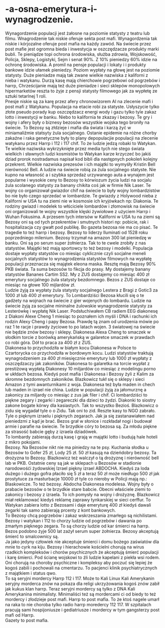 # -a-osna-emerytura-i-wynagrodzenie.
Wynagordzenie populacji jest żałosne na poziomie statysty z teatru lub filmu. Wnagrodzenie tak niskie oferuje sekta post mafi. Wynagordzenia tak niskie i kórjozalne oferuje post mafia na każdy zawód. Na świecie przez post mafie jest ogromna bieda i inwestycja w oszczędzacze produkty marki bubli. 
Te pieniądze topi ochrona środowiska, służba zdrowia, Wojskowość, Policja, Sklepy, Logistyki, Sejm i senat 90%. Z 10% pieniedzy 60% idzie na ochronę środowiska. A promil na pensje populacji i lokaty i i produkty bankowe idzie ułamek pieniedzy. Poziom wypłaty na głowę jest na poziomie statysty. Duże pieniadze mają tak zwane wielkie nazwiska z kaliforni z nieba i watykanu. Durzą kasę mają chierchowie pogrzebowi od pogrzebów i harrp, Chrześcijanie mają też duże pieniadze i sieci sklepów monopolowych hipermarketów reszta to żyje z pensji statysty filmowego jak za wypłetę ze sztuki tetarlnej 1 roli.  
Pnesje niskie są za karę przez afery chronowizorem AI na zlecenie mafi i post mafi z Watykanu. 
Populacja na etacie robi za statyste. Usłyszycie tylko złote pseudo porady kup oszczędzacz energi wody i gazu tylko tyle zakaz lotto i inwestycji w banku.  Niebo to kalifornia te zkazay i bezosy. Te gry i wojny i afery były o biznesy bezosów wszystkie wojska tego broniły na świecie. To Bezosy są złdzieje i mafia dla świata i karzą żyć w miniamaliźmie statsyty żula socjalnego. 
Ostanie epidemie na różne chorby zakaźne i raka genetyczne były to plany depopulacjie populacji na zlecenie watykanu przez Harrp i 112 i 117 chif. 
To że ludzie jedzą robaki to Watykan. 
Te wielkie naziwska wykrzyknięte przez media tych nie stego świata wielkich i sławnych ludzi kosmistów to Watykan karze krzyczeć bo jakiś dziad prorok nostradamus napisał kod bibli dla następnych pokoleń kolejny przekrent. Wielkie nazwiska prezesów i ich majątki to wymyśły Kristin Bell nierówność Bell. A ludzie na świecie robią za żula socjalnego statyste. 
Nie kupno na własność a i szybka sprzedaż urzywanego auta a wynajem jest popularne i wysokie ceny to Bezosy to kórwiozum życia ludzi na socjalu żula scolanego statysty za banany chikita coś jak w firmie Nik Laser. 
Te wojny co organizował gwiazdor chif na świecie to były wojny lombardzistów bo nie było czego sprzedać w lombardzie. Te gwiazdy z Holywood nieba z Kaliforni w USA tu na ziemi nie w kosmosie ich kryjówkach np: Diakonia. Te rodziny gwiazd i modelek to włściciele lombardów i złomowisk na świecie oni organizowali te wojny wszystkie klęski żywiołowe z użyciem Harrp i Wuhan Fokusima. A przesem tych intersów w Kaliforni w USA tu na ziemi są Bezosy oni są od tych przekrentów i smutnych histori np: pobicie, rak i hospitalizacja czy gwałt pod publikę. Bo gazeta bezosa nie ma co pisać. Te tragedie to też harrp i bezosy. Bezosy to liderzy Iluminati od 1528 roku poprzedniego milenium. Bezosy trzymał na amazon 300 lat pieniedzę w banku. Oni są po serum super żołnierza. Tak to te cwele zrobiły z nas statystów. 
Majątki też mają sportowcy to też bezosy i modelki. Populacja dostaje wypłaty statystów co miesiąc cyklicznie czyli socjalne meneli socjalnych statystów to wynagrodzenia statystów filmowych na wypłatę populacji przeznacza się majątek eleona maska. Resztę mają Bezosy 90% PKB świata. Ta suma bezosów to fikcja do prasy. My dostajemy banany statystów Bananes Cartim SS2. My z ZUS dostajemy co miesiąc 400 zł emerytury socjalnego żula statysty bezdomnego. Bezos z ZUS dostaje co miesiąc na głowe 100 mijlardów zł.  
Ludzie żyją za wypłaty żula statysty socjalnego Lestera z Bragi z Gotic3 za 1000 zł lub 400 zł emerytury. 
To Lombardziści Bezosa kłucili się o te gadżety na wojnach na świecie z gier wojenych do lombardu. Ludzie na świecie żyją za socjalne mininalne żulowskie wynagrodzenie statysty za Lesterówkę i wypłatę Nik Laser. 
Podsłuchiwałem CB radiem EEG diakonesę z Diakoni Alexe Cheng 1 miesiąc to poznałem ich myśli i DNA i rachunki ich rodzin Alexy Cheng i papy Bezosa. 
Prawdę tą znam od urodzenia mówie po raz 1 te racje i prawdy życiowe to po latach wojen. 3 światowej na świecie nie będzie znów bezosy i sklepy. Diakonesa Alexa Cheng to smaczek w słodkim torcie z borówką amerykańską w galaretce smaczek w prawdach co robi góra. Dół to praca za 400 zł z ZUS.  
Diakonesa to przychodziła w białym kocu Diakonesa w Polsce to Czartorycka co przychodziła w bordowym kocu. 
Ludzi statystów traktują wynagrodzeniem za 400 zł miesięcznie emerytury lub 1000 zł wypłaty z oszczędzaczy jak zakoników. 
Diakonesa to galaretka na torcie wypłat z prestiżową wypłatą Diakonesy 10 miljardów co miesiąc z modelingu porno w ukłdach bezosa. 
Kiedyś post mafia i Diakonesa i Bezosy żyli z Kalim za skromne bezdomnych zakoników. 
Blazkowicz tukł się o sklepy i sieci Amazon z tymi awanturnikami z woja. 
Diakonesa też była maden in chech lub maden in izrael nie china. 
Ludzie w populacji żyją za jałomurznę a zakonicy za miljardy co miesiąc z zus jak filer i chif. 
Ci lombardziści to piękne zegary i zegarki i zegareczki dla dzieci to żydzi. Diakonki to siostry zakone bogate kórwy dla kasiastych. 
Tak to wszystko Bezioś.
Blazkowicz o zidu się wygadał tyle o o Zidu. Tak oni to zid. 
Reszte kasy to NGO zabrało. 
Tyle o pięknym izraelu i pięknych zegarach. 
Jak ja się zastanawiałem nad pieniedzmi z kąd je brać. Bezos grał w słonice i rozkładał nogi i budował armie i parafie na świecie. Te brzydkie córy to bezosa są. Za młodu piękne za strasość babcie gęby z izraela dziadówek.  
To lombardy zabierają durzą kasę i grają w majątki lotto i budują hale hoteli z mikro pokojami.  
Bezosy. 
Na Bezosów nikt nie ma piniedzy na te psy. Kuchania słodka u Bezosów to Gofer 25 zł, Lody 25 zł. 50 zł kasują na dzieńdobry bezosy. Ta drożyzna to Bezosy. Blazkowicz też walczył o tą drożyznę i nierówność bell lab w PKB. 
Ostatnie ceny są jak w sklepach u Bezosów w stadionie narodowośći żydowskiej Izrael piękny izrael ABDOCHA. Kiedyś za loda dużego i dużego gofra płaciło się 5 zł a teraz 50 zł może niedługo 500 zł jak prostytuce za masturbacje 10000 zł tyle co nieroby w Policji mają np.: Blaskowicze.  To też bezosy. 
Abdocha Diakonesa modelesa. 
Wojny były o prabacie bezosów o te brzydkie stare babcie. 
Obecni właściele ziemi to zakonicy i bezosy  z izraela. To ich pomysły na wojny i drożyznę. Blazkowicz miał reklamować kiedyś reklamę zaprawy tynkarskiej w sieci cerffur. 
To Watykan zabiera lotto z Bezosami i daje emeryturę 400 zł kiedyś dawali zegarki tak samo zabierają prcenty z kont bankowych.  
To Bezosy chcą pogrzebów i zakaz wskrzeszania zmarłego są nichilistami. 
Bezosy i watykan i 112 to chorzy ludzie od pogrzebów i dawania po zmarłym pięknego zegara. To są chorzy ludzie od kar śmierci na harrp. Bezos podobno żyje 500 lat zażył serum super żołnierza. Bezosy akceptują śmierć to smalcownicy są.  
Ja jako jedyny człowiek nie akceptuje śmierci i domu bożego zaświatów dla mnie to cyrk na kiju. 
Bezosy i hierachowie kościelni chorują na wirus rzadkich kompleksów i chorów psychicznych że akceptują śmierć populacji i karę śmierci. Pod ścianę wojskowi to źli ludzie kapelani z piekła wsi rodem. Oni chorują na choroby psychiczne i kompleksy aby poczuć się lepiej że kogoś zabili i pochowali na cmentarzu. To pacjenci klinik psychiatrycznych z majątkiem i status qwo.  
To są seryjni mordercy Harrp 112 i 117. 
Może to Kali Linux Kali Amerykanin seryjny morderca znów na pokaza dla religi ukrzyżowania kogoś znów zabił jak kukus klan harrp. Teraz seryjni mordercy są tylko z DNA Kali Amerykanina minimalisty. Minimaliści też są mordercami ci od biedy to też mordercy i złodzieje post mafi. Harrp to post mafia. To że ktoś nagele umarł na raka to nie choroba tylko radio harrp moredercy 112 117. W szpitalach pracują sami hospijoniusze i gediatriusze i mordercy w tym gangsterzy post mafi od Harrp.   
Gazety to post mafia. 
